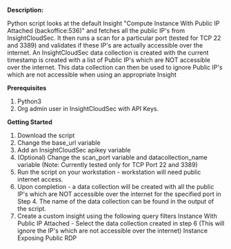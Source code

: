 **Description:**

Python script looks at the default Insight "Compute Instance With Public IP Attached (backoffice:536)" and fetches all the public IP's from InsightCloudSec. It then runs a scan for a particular port (tested for TCP 22 and 3389) and validates if these IP's are actually accessible over the internet. An InsightCloudSec data collection is created with the current timestamp is created with a list of Public IP's which are NOT accessible over the internet. This data collection can then be used to ignore Public IP's which are not accessible when using an appropriate Insight

**Prerequisites**

1. Python3 
2. Org admin user in InsightCloudSec with API Keys. 


**Getting Started**

1. Download the script
2. Change the base_url variable
3. Add an InsightCloudSec apikey variable
4. (Optional) Change the scan_port variable and datacollection_name variable (Note: Currently tested only for TCP Port 22 and 3389)
5. Run the script on your workstation - workstation will need public internet access.
6. Upon completion - a data collection will be created with all the public IP's which are NOT accessible over the internet for the specified port in Step 4. The name of the data collection can be found in the output of the script.
7. Create a custom insight using the following query filters
     Instance With Public IP Attached - Select the data collection created in step 6 (This will ignore the IP's which are not accessible over the internet)
     Instance Exposing Public RDP



   



   
